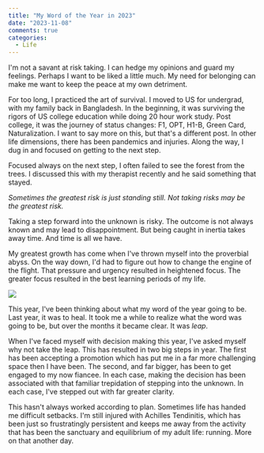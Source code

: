 ```yaml
---
title: "My Word of the Year in 2023"
date: "2023-11-08"
comments: true
categories:
  - Life
---
```


I'm not a savant at risk taking. I can hedge my opinions and guard my feelings. Perhaps I want to be liked a little much. My need for belonging can make me want to keep the peace at my own detriment.

For too long, I practiced the art of survival. I moved to US for undergrad, with my family back in Bangladesh. In the beginning, it was surviving the rigors of US college education while doing 20 hour work study. Post college, it was the journey of status changes: F1, OPT, H1-B, Green Card, Naturalization. I want to say more on this, but that's a different post. In other life dimensions, there has been pandemics and injuries. Along the way, I dug in and focused on getting to the next step.

Focused always on the next step, I often failed to see the forest from the trees. I discussed this with my therapist recently and he said something that stayed. 

*Sometimes the greatest risk is just standing still. Not taking risks may be the greatest risk.*

Taking a step forward into the unknown is risky. The outcome is not always known and may lead to disappointment. But being caught in inertia takes away time. And time is all we have. 

My greatest growth has come when I've thrown myself into the proverbial abyss. On the way down, I'd had to figure out how to change the engine of the flight. That pressure and urgency resulted in heightened focus. The greater focus resulted in the best learning periods of my life.

![](https://substack-post-media.s3.amazonaws.com/public/images/f9951545-dbd2-451e-9d97-b92dbdf9c91a_2024x1434.png)

This year, I've been thinking about what my word of the year going to be. Last year, it was to heal. It took me a while to realize what the word was going to be, but over the months it became clear. It was *leap*.

When I've faced myself with decision making this year, I've asked myself why not take the leap. This has resulted in two big steps in year. The first has been accepting a promotion which has put me in a far more challenging space then I have been. The second, and far bigger, has been to get engaged to my now fiancee. In each case, making the decision has been associated with that familiar trepidation of stepping into the unknown. In each case, I've stepped out with far greater clarity.

This hasn't always worked according to plan. Sometimes life has handed me difficult setbacks. I'm still injured with Achilles Tendinitis, which has been just so frustratingly persistent and keeps me away from the activity that has been the sanctuary and equilibrium of my adult life: running. More on that another day.